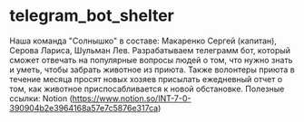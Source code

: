 # telegram_bot_shelter
Наша команда "Солнышко" в составе:
Макаренко Сергей (капитан),
Серова Лариса,
Шульман Лев.
Разрабатываем телеграмм бот, который сможет отвечать на популярные вопросы людей о том, что нужно знать и уметь, чтобы забрать животное из приюта.
Также волонтеры приюта в течение месяца просят новых хозяев присылать ежедневный отчет о том, как животное приспосабливается к новой обстановке. 
Полезные ссылки:
Notion (https://www.notion.so/INT-7-0-390904b2e3964168a57e7c5876e317ca)
